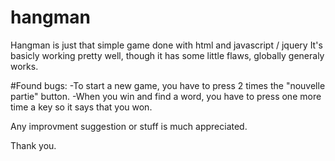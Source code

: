 # hangman
Hangman is just that simple game done with html and javascript / jquery
It's basicly working pretty well, though it has some little flaws, globally generaly works.

#Found bugs:
	-To start a new game, you have to press 2 times the "nouvelle partie" button.
	-When you win and find a word, you have to press one more time a key so it says that you won.
	
Any improvment suggestion or stuff is much appreciated.

Thank you.
